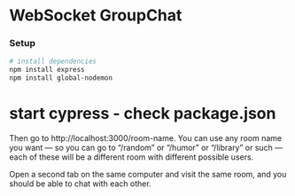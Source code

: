# WebSocket GroupChat

### Setup

```sh
# install dependencies
npm install express
npm install global-nodemon
```

# start cypress - check package.json
Then go to http://localhost:3000/room-name.
 You can use any room name you want — so you can go to “/random” or “/humor” or “/library” or such — each of these will be a different room with different possible users.

 Open a second tab on the same computer and visit the same room, and you should be able to chat with each other.
